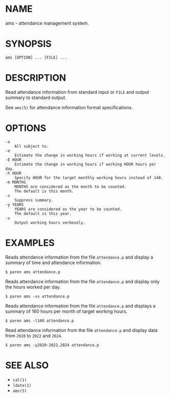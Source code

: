 # NAME
ams - attendance management system.

# SYNOPSIS

    ams [OPTION] ... [FILE] ...

# DESCRIPTION
Read attendance information from standard input or `FILE` and output summary to standard output.

See `ams(5)` for attendance information format specifications.

# OPTIONS

    -a
        All subject to.
    -e
        Estimate the change in working hours if working at current levels.
    -E HOUR
        Estimate the change in working hours if working HOUR hours per day.
    -h HOUR
        Specify HOUR for the target monthly working hours instead of 140.
    -m MONTHS
        MONTHS are considered as the month to be counted.
        The default is this month.
    -s
        Suppress summary.
    -y YEARS
        YEARS are considered as the year to be counted.
        The default is this year.
    -v
        Output working hours verbosely.

# EXAMPLES
Reads attendance information from the file `attendance.p` and display a summary of time and attendance information.

    $ paren ams attendance.p

Reads attendance information from the file `attendance.p` and display only the hours worked per day.

    $ paren ams -vs attendance.p

Reads attendance information from the file `attendance.p` and displays a summary of 160 hours per month of target working hours.

    $ paren ams -l160 attendance.p

Read attendance information from the file `attendance.p` and display data from `2020` to `2022` and `2024`.

    $ paren ams -y2020-2022,2024 attendance.p

# SEE ALSO
- `cal(1)`
- `ldate(1)`
- `ams(5)`
